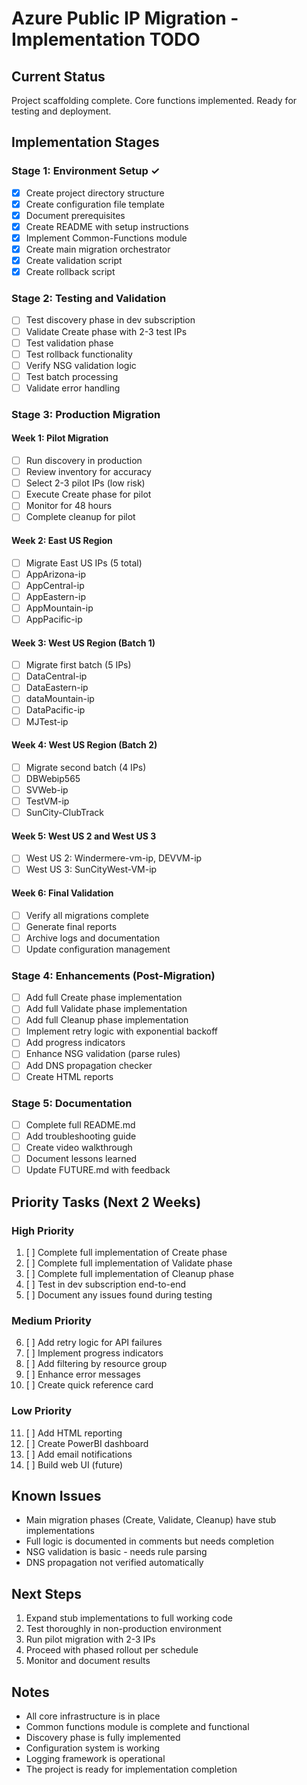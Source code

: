# Azure Public IP Migration - Implementation TODO

## Current Status
Project scaffolding complete. Core functions implemented. Ready for testing and deployment.

## Implementation Stages

### Stage 1: Environment Setup ✓
- [x] Create project directory structure
- [x] Create configuration file template
- [x] Document prerequisites
- [x] Create README with setup instructions
- [x] Implement Common-Functions module
- [x] Create main migration orchestrator
- [x] Create validation script
- [x] Create rollback script

### Stage 2: Testing and Validation
- [ ] Test discovery phase in dev subscription
- [ ] Validate Create phase with 2-3 test IPs
- [ ] Test validation phase
- [ ] Test rollback functionality
- [ ] Verify NSG validation logic
- [ ] Test batch processing
- [ ] Validate error handling

### Stage 3: Production Migration

#### Week 1: Pilot Migration
- [ ] Run discovery in production
- [ ] Review inventory for accuracy
- [ ] Select 2-3 pilot IPs (low risk)
- [ ] Execute Create phase for pilot
- [ ] Monitor for 48 hours
- [ ] Complete cleanup for pilot

#### Week 2: East US Region
- [ ] Migrate East US IPs (5 total)
- [ ] AppArizona-ip
- [ ] AppCentral-ip
- [ ] AppEastern-ip
- [ ] AppMountain-ip
- [ ] AppPacific-ip

#### Week 3: West US Region (Batch 1)
- [ ] Migrate first batch (5 IPs)
- [ ] DataCentral-ip
- [ ] DataEastern-ip
- [ ] dataMountain-ip
- [ ] DataPacific-ip
- [ ] MJTest-ip

#### Week 4: West US Region (Batch 2)
- [ ] Migrate second batch (4 IPs)
- [ ] DBWebip565
- [ ] SVWeb-ip
- [ ] TestVM-ip
- [ ] SunCity-ClubTrack

#### Week 5: West US 2 and West US 3
- [ ] West US 2: Windermere-vm-ip, DEVVM-ip
- [ ] West US 3: SunCityWest-VM-ip

#### Week 6: Final Validation
- [ ] Verify all migrations complete
- [ ] Generate final reports
- [ ] Archive logs and documentation
- [ ] Update configuration management

### Stage 4: Enhancements (Post-Migration)
- [ ] Add full Create phase implementation
- [ ] Add full Validate phase implementation
- [ ] Add full Cleanup phase implementation
- [ ] Implement retry logic with exponential backoff
- [ ] Add progress indicators
- [ ] Enhance NSG validation (parse rules)
- [ ] Add DNS propagation checker
- [ ] Create HTML reports

### Stage 5: Documentation
- [ ] Complete full README.md
- [ ] Add troubleshooting guide
- [ ] Create video walkthrough
- [ ] Document lessons learned
- [ ] Update FUTURE.md with feedback

## Priority Tasks (Next 2 Weeks)

### High Priority
1. [ ] Complete full implementation of Create phase
2. [ ] Complete full implementation of Validate phase
3. [ ] Complete full implementation of Cleanup phase
4. [ ] Test in dev subscription end-to-end
5. [ ] Document any issues found during testing

### Medium Priority
6. [ ] Add retry logic for API failures
7. [ ] Implement progress indicators
8. [ ] Add filtering by resource group
9. [ ] Enhance error messages
10. [ ] Create quick reference card

### Low Priority
11. [ ] Add HTML reporting
12. [ ] Create PowerBI dashboard
13. [ ] Add email notifications
14. [ ] Build web UI (future)

## Known Issues
- Main migration phases (Create, Validate, Cleanup) have stub implementations
- Full logic is documented in comments but needs completion
- NSG validation is basic - needs rule parsing
- DNS propagation not verified automatically

## Next Steps
1. Expand stub implementations to full working code
2. Test thoroughly in non-production environment
3. Run pilot migration with 2-3 IPs
4. Proceed with phased rollout per schedule
5. Monitor and document results

## Notes
- All core infrastructure is in place
- Common functions module is complete and functional
- Discovery phase is fully implemented
- Configuration system is working
- Logging framework is operational
- The project is ready for implementation completion
